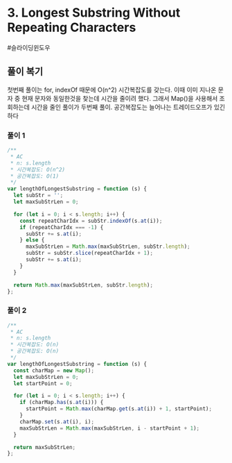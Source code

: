 # 3. Longest Substring Without Repeating Characters

#슬라이딩윈도우

## 풀이 복기

첫번째 풀이는 for, indexOf 때문에 O(n^2) 시간복잡도를 갖는다. 이때 이미 지나온 문자 중 현재 문자와 동일한것을 찾는데 시간을 줄이려 했다. 그래서 Map()을 사용해서 조회하는데 시간을 줄인 풀이가 두번째 풀이. 공간복잡도는 늘어나는 트레이드오프가 있긴하다

### 풀이 1

```js
/**
 * AC
 * n: s.length
 * 시간복잡도: O(n^2)
 * 공간복잡도: O(1)
 */
var lengthOfLongestSubstring = function (s) {
  let subStr = '';
  let maxSubStrLen = 0;

  for (let i = 0; i < s.length; i++) {
    const repeatCharIdx = subStr.indexOf(s.at(i));
    if (repeatCharIdx === -1) {
      subStr += s.at(i);
    } else {
      maxSubStrLen = Math.max(maxSubStrLen, subStr.length);
      subStr = subStr.slice(repeatCharIdx + 1);
      subStr += s.at(i);
    }
  }

  return Math.max(maxSubStrLen, subStr.length);
};
```

### 풀이 2

```js
/**
 * AC
 * n: s.length
 * 시간복잡도: O(n)
 * 공간복잡도: O(n)
 */
var lengthOfLongestSubstring = function (s) {
  const charMap = new Map();
  let maxSubStrLen = 0;
  let startPoint = 0;

  for (let i = 0; i < s.length; i++) {
    if (charMap.has(s.at(i))) {
      startPoint = Math.max(charMap.get(s.at(i)) + 1, startPoint);
    }
    charMap.set(s.at(i), i);
    maxSubStrLen = Math.max(maxSubStrLen, i - startPoint + 1);
  }

  return maxSubStrLen;
};
```
